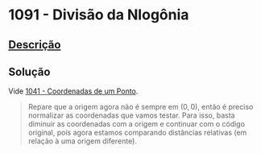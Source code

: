 # 1091 - Divisão da Nlogônia

## [Descrição](https://www.beecrowd.com.br/judge/pt/problems/view/1091)

## Solução

Vide [1041 - Coordenadas de um Ponto](../../iniciante/1041/README.md).

> Repare que a origem agora não é sempre em $(0, 0)$, então é preciso normalizar as coordenadas que vamos testar. Para isso, basta diminuir as coordenadas com a origem e continuar com o código original, pois agora estamos comparando distâncias relativas (em relação à uma origem diferente).